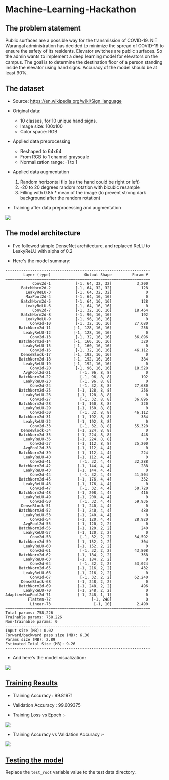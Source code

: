 # Machine-Learning-Hackathon

## The problem statement

Public surfaces are a possible way for the transmission of COVID-19. NIT Warangal
administration has decided to minimize the spread of COVID-19 to ensure the safety of its
residents. Elevator switches are public surfaces. So the admin wants to implement a deep
learning model for elevators on the campus. The goal is to determine the destination floor
of a person standing inside the elevator using hand signs. Accuracy of the model should be
at least 90%.

## The dataset

- Source: https://en.wikipedia.org/wiki/Sign_language

- Original data:
    - 10 classes, for 10 unique hand signs.
	- Image size: 100x100
	- Color space: RGB

- Applied data preprocessing
    - Reshaped to 64x64
    - From RGB to 1 channel grayscale
    - Normalization range: -1 to 1

- Applied data augmentation
    1. Random horizontal flip (as the hand could be right or left)
    2. -20 to 20 degrees random rotation with bicubic resample
    3. Filling with 0.85 * mean of the image (to prevent strong dark background after the random rotation)

- Training after data preprocessing and augmentation

<img src="./sample-training-images.png">

## The model architecture

- I've followed simple DenseNet architecture, and replaced ReLU to LeakyReLU with alpha of 0.2

- Here's the model summary:

```
----------------------------------------------------------------
        Layer (type)               Output Shape         Param #
================================================================
            Conv2d-1           [-1, 64, 32, 32]           3,200
       BatchNorm2d-2           [-1, 64, 32, 32]             128
         LeakyReLU-3           [-1, 64, 32, 32]               0
         MaxPool2d-4           [-1, 64, 16, 16]               0
       BatchNorm2d-5           [-1, 64, 16, 16]             128
         LeakyReLU-6           [-1, 64, 16, 16]               0
            Conv2d-7           [-1, 32, 16, 16]          18,464
       BatchNorm2d-8           [-1, 96, 16, 16]             192
         LeakyReLU-9           [-1, 96, 16, 16]               0
           Conv2d-10           [-1, 32, 16, 16]          27,680
      BatchNorm2d-11          [-1, 128, 16, 16]             256
        LeakyReLU-12          [-1, 128, 16, 16]               0
           Conv2d-13           [-1, 32, 16, 16]          36,896
      BatchNorm2d-14          [-1, 160, 16, 16]             320
        LeakyReLU-15          [-1, 160, 16, 16]               0
           Conv2d-16           [-1, 32, 16, 16]          46,112
       DenseBlock-17          [-1, 192, 16, 16]               0
      BatchNorm2d-18          [-1, 192, 16, 16]             384
        LeakyReLU-19          [-1, 192, 16, 16]               0
           Conv2d-20           [-1, 96, 16, 16]          18,528
        AvgPool2d-21             [-1, 96, 8, 8]               0
      BatchNorm2d-22             [-1, 96, 8, 8]             192
        LeakyReLU-23             [-1, 96, 8, 8]               0
           Conv2d-24             [-1, 32, 8, 8]          27,680
      BatchNorm2d-25            [-1, 128, 8, 8]             256
        LeakyReLU-26            [-1, 128, 8, 8]               0
           Conv2d-27             [-1, 32, 8, 8]          36,896
      BatchNorm2d-28            [-1, 160, 8, 8]             320
        LeakyReLU-29            [-1, 160, 8, 8]               0
           Conv2d-30             [-1, 32, 8, 8]          46,112
      BatchNorm2d-31            [-1, 192, 8, 8]             384
        LeakyReLU-32            [-1, 192, 8, 8]               0
           Conv2d-33             [-1, 32, 8, 8]          55,328
       DenseBlock-34            [-1, 224, 8, 8]               0
      BatchNorm2d-35            [-1, 224, 8, 8]             448
        LeakyReLU-36            [-1, 224, 8, 8]               0
           Conv2d-37            [-1, 112, 8, 8]          25,200
        AvgPool2d-38            [-1, 112, 4, 4]               0
      BatchNorm2d-39            [-1, 112, 4, 4]             224
        LeakyReLU-40            [-1, 112, 4, 4]               0
           Conv2d-41             [-1, 32, 4, 4]          32,288
      BatchNorm2d-42            [-1, 144, 4, 4]             288
        LeakyReLU-43            [-1, 144, 4, 4]               0
           Conv2d-44             [-1, 32, 4, 4]          41,504
      BatchNorm2d-45            [-1, 176, 4, 4]             352
        LeakyReLU-46            [-1, 176, 4, 4]               0
           Conv2d-47             [-1, 32, 4, 4]          50,720
      BatchNorm2d-48            [-1, 208, 4, 4]             416
        LeakyReLU-49            [-1, 208, 4, 4]               0
           Conv2d-50             [-1, 32, 4, 4]          59,936
       DenseBlock-51            [-1, 240, 4, 4]               0
      BatchNorm2d-52            [-1, 240, 4, 4]             480
        LeakyReLU-53            [-1, 240, 4, 4]               0
           Conv2d-54            [-1, 120, 4, 4]          28,920
        AvgPool2d-55            [-1, 120, 2, 2]               0
      BatchNorm2d-56            [-1, 120, 2, 2]             240
        LeakyReLU-57            [-1, 120, 2, 2]               0
           Conv2d-58             [-1, 32, 2, 2]          34,592
      BatchNorm2d-59            [-1, 152, 2, 2]             304
        LeakyReLU-60            [-1, 152, 2, 2]               0
           Conv2d-61             [-1, 32, 2, 2]          43,808
      BatchNorm2d-62            [-1, 184, 2, 2]             368
        LeakyReLU-63            [-1, 184, 2, 2]               0
           Conv2d-64             [-1, 32, 2, 2]          53,024
      BatchNorm2d-65            [-1, 216, 2, 2]             432
        LeakyReLU-66            [-1, 216, 2, 2]               0
           Conv2d-67             [-1, 32, 2, 2]          62,240
       DenseBlock-68            [-1, 248, 2, 2]               0
      BatchNorm2d-69            [-1, 248, 2, 2]             496
        LeakyReLU-70            [-1, 248, 2, 2]               0
AdaptiveMaxPool2d-71            [-1, 248, 1, 1]               0
          Flatten-72                  [-1, 248]               0
           Linear-73                   [-1, 10]           2,490
================================================================
Total params: 758,226
Trainable params: 758,226
Non-trainable params: 0
----------------------------------------------------------------
Input size (MB): 0.02
Forward/backward pass size (MB): 6.36
Params size (MB): 2.89
Estimated Total Size (MB): 9.26
----------------------------------------------------------------
```

- And here's the model visualization:

<img src="./model.svg">


## [Training Results](training.ipynb)

- Training Accuracy   : 99.81971
- Validation Accuracy : 99.609375

- Training Loss vs Epoch :-
<img src="./training-loss.png">

- Training Accuracy vs Validation Accuracy :-
<img src="./accuracy-comparision.png">

## [Testing the model](testing.ipynb)

Replace the `test_root` variable value to the test data directory.